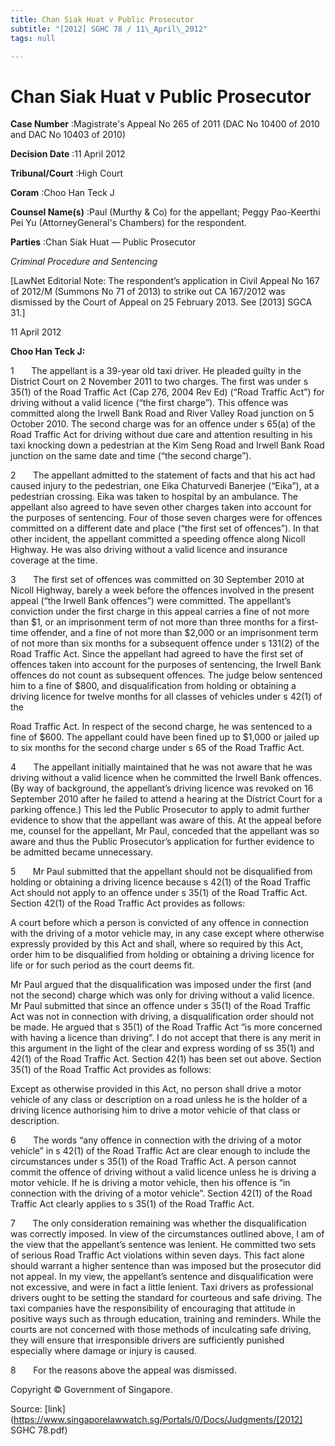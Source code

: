 ```yaml
---
title: Chan Siak Huat v Public Prosecutor
subtitle: "[2012] SGHC 78 / 11\_April\_2012"
tags: null

---
```

# Chan Siak Huat v Public Prosecutor 



**Case Number** :Magistrate's Appeal No 265 of 2011 (DAC No 10400 of 2010 and DAC No 10403 of 2010) 

**Decision Date** :11 April 2012 

**Tribunal/Court** :High Court 

**Coram** :Choo Han Teck J 

**Counsel Name(s)** :Paul (Murthy & Co) for the appellant; Peggy Pao-Keerthi Pei Yu (AttorneyGeneral's Chambers) for the respondent. 

**Parties** :Chan Siak Huat — Public Prosecutor 

_Criminal Procedure and Sentencing_ 

[LawNet Editorial Note: The respondent’s application in Civil Appeal No 167 of 2012/M (Summons No 71 of 2013) to strike out CA 167/2012 was dismissed by the Court of Appeal on 25 February 2013. See [2013] SGCA 31.] 

11 April 2012 

**Choo Han Teck J:** 

1       The appellant is a 39-year old taxi driver. He pleaded guilty in the District Court on 2 November 2011 to two charges. The first was under s 35(1) of the Road Traffic Act (Cap 276, 2004 Rev Ed) (“Road Traffic Act”) for driving without a valid licence (“the first charge”). This offence was committed along the Irwell Bank Road and River Valley Road junction on 5 October 2010. The second charge was for an offence under s 65(a) of the Road Traffic Act for driving without due care and attention resulting in his taxi knocking down a pedestrian at the Kim Seng Road and Irwell Bank Road junction on the same date and time (“the second charge”). 

2       The appellant admitted to the statement of facts and that his act had caused injury to the pedestrian, one Eika Chaturvedi Banerjee (“Eika”), at a pedestrian crossing. Eika was taken to hospital by an ambulance. The appellant also agreed to have seven other charges taken into account for the purposes of sentencing. Four of those seven charges were for offences committed on a different date and place (“the first set of offences”). In that other incident, the appellant committed a speeding offence along Nicoll Highway. He was also driving without a valid licence and insurance coverage at the time. 

3       The first set of offences was committed on 30 September 2010 at Nicoll Highway, barely a week before the offences involved in the present appeal (“the Irwell Bank offences”) were committed. The appellant’s conviction under the first charge in this appeal carries a fine of not more than $1, or an imprisonment term of not more than three months for a first-time offender, and a fine of not more than $2,000 or an imprisonment term of not more than six months for a subsequent offence under s 131(2) of the Road Traffic Act. Since the appellant had agreed to have the first set of offences taken into account for the purposes of sentencing, the Irwell Bank offences do not count as subsequent offences. The judge below sentenced him to a fine of $800, and disqualification from holding or obtaining a driving licence for twelve months for all classes of vehicles under s 42(1) of the 


Road Traffic Act. In respect of the second charge, he was sentenced to a fine of $600. The appellant could have been fined up to $1,000 or jailed up to six months for the second charge under s 65 of the Road Traffic Act. 

4       The appellant initially maintained that he was not aware that he was driving without a valid licence when he committed the Irwell Bank offences. (By way of background, the appellant’s driving licence was revoked on 16 September 2010 after he failed to attend a hearing at the District Court for a parking offence.) This led the Public Prosecutor to apply to admit further evidence to show that the appellant was aware of this. At the appeal before me, counsel for the appellant, Mr Paul, conceded that the appellant was so aware and thus the Public Prosecutor’s application for further evidence to be admitted became unnecessary. 

5       Mr Paul submitted that the appellant should not be disqualified from holding or obtaining a driving licence because s 42(1) of the Road Traffic Act should not apply to an offence under s 35(1) of the Road Traffic Act. Section 42(1) of the Road Traffic Act provides as follows: 

 A court before which a person is convicted of any offence in connection with the driving of a motor vehicle may, in any case except where otherwise expressly provided by this Act and shall, where so required by this Act, order him to be disqualified from holding or obtaining a driving licence for life or for such period as the court deems fit. 

Mr Paul argued that the disqualification was imposed under the first (and not the second) charge which was only for driving without a valid licence. Mr Paul submitted that since an offence under s 35(1) of the Road Traffic Act was not in connection with driving, a disqualification order should not be made. He argued that s 35(1) of the Road Traffic Act “is more concerned with having a licence than driving”. I do not accept that there is any merit in this argument in the light of the clear and express wording of ss 35(1) and 42(1) of the Road Traffic Act. Section 42(1) has been set out above. Section 35(1) of the Road Traffic Act provides as follows: 

 Except as otherwise provided in this Act, no person shall drive a motor vehicle of any class or description on a road unless he is the holder of a driving licence authorising him to drive a motor vehicle of that class or description. 

6       The words “any offence in connection with the driving of a motor vehicle” in s 42(1) of the Road Traffic Act are clear enough to include the circumstances under s 35(1) of the Road Traffic Act. A person cannot commit the offence of driving without a valid licence unless he is driving a motor vehicle. If he is driving a motor vehicle, then his offence is “in connection with the driving of a motor vehicle”. Section 42(1) of the Road Traffic Act clearly applies to s 35(1) of the Road Traffic Act. 

7       The only consideration remaining was whether the disqualification was correctly imposed. In view of the circumstances outlined above, I am of the view that the appellant’s sentence was lenient. He committed two sets of serious Road Traffic Act violations within seven days. This fact alone should warrant a higher sentence than was imposed but the prosecutor did not appeal. In my view, the appellant’s sentence and disqualification were not excessive, and were in fact a little lenient. Taxi drivers as professional drivers ought to be setting the standard for courteous and safe driving. The taxi companies have the responsibility of encouraging that attitude in positive ways such as through education, training and reminders. While the courts are not concerned with those methods of inculcating safe driving, they will ensure that irresponsible drivers are sufficiently punished especially where damage or injury is caused. 

8       For the reasons above the appeal was dismissed. 


Copyright © Government of Singapore. 


Source: [link](https://www.singaporelawwatch.sg/Portals/0/Docs/Judgments/[2012] SGHC 78.pdf)
